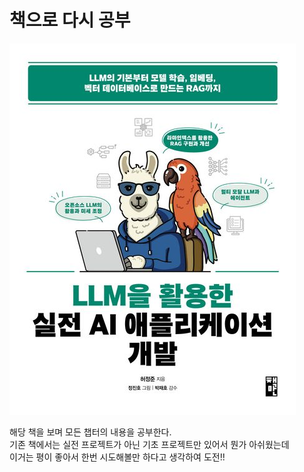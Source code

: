 # 책으로 다시 공부  
![ex_screenshot](./img/9791189909703.jpg)

해당 책을 보며 모든 챕터의 내용을 공부한다.   
기존 책에서는 실전 프로젝트가 아닌 기초 프로젝트만 있어서 뭔가 아쉬웠는데  
이거는 평이 좋아서 한번 시도해볼만 하다고 생각하여 도전!!

